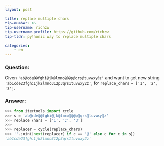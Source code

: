 ```yaml
---
layout: post

title: replace multiple chars
tip-number: 05
tip-username: richzw
tip-username-profile: https://github.com/richzw
tip-tldr: pythonic way to replace multiple chars

categories:
    - en
---
```


### Question:

Given `'ab@cde@@fghi@jk@lmno@@@p@qrs@tuvwxy@z'` and want to get new string `'ab1cde23fghi1jk2lmno312p3qrs1tuvwxy2z'`,
for `replace_chars = ['1', '2', '3']`.

### Answer:

```python
>>> from itertools import cycle
>>> s = 'ab@cde@@fghi@jk@lmno@@@p@qrs@tuvwxy@z'
>>> replace_chars = ['1', '2', '3']
>>>
>>> replacer = cycle(replace_chars)
>>> ''.join([next(replacer) if c == '@' else c for c in s])
'ab1cde23fghi1jk2lmno312p3qrs1tuvwxy2z'
```
